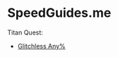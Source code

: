 # SpeedGuides.me

Titan Quest:
- [Glitchless Any%](https://shenef.github.io/SpeedGuide.me/Titan-Quest-Glitchless-any%25)
